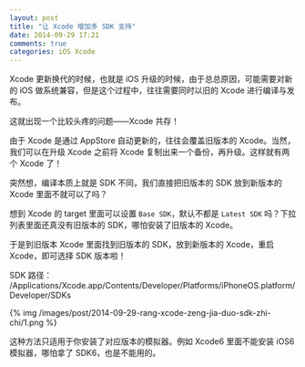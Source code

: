 ```yaml
---
layout: post
title: "让 Xcode 增加多 SDK 支持"
date: 2014-09-29 17:21
comments: true
categories: iOS Xcode
---
```

Xcode 更新换代的时候，也就是 iOS 升级的时候，由于总总原因，可能需要对新的 iOS 做系统兼容，但是这个过程中，往往需要同时以旧的 Xcode 进行编译与发布。

这就出现一个比较头疼的问题——Xcode 共存！

由于 Xcode 是通过 AppStore 自动更新的，往往会覆盖旧版本的 Xcode。当然，我们可以在升级 Xcode 之前将 Xcode 复制出来一个备份，再升级。这样就有两个 Xcode 了！

突然想，编译本质上就是 SDK 不同，我们直接把旧版本的 SDK 放到新版本的 Xcode 里面不就可以了吗？

想到 Xcode 的 target 里面可以设置 `Base SDK`，默认不都是 `Latest SDK` 吗？下拉列表里面还真没有旧版本的 SDK，哪怕安装了旧版本的 Xcode。

于是到旧版本 Xcode 里面找到旧版本的 SDK，放到新版本的 Xcode，重启 Xcode，即可选择 SDK 版本啦！

SDK 路径： /Applications/Xcode.app/Contents/Developer/Platforms/iPhoneOS.platform/Developer/SDKs
<!-- more -->
{% img /images/post/2014-09-29-rang-xcode-zeng-jia-duo-sdk-zhi-chi/1.png %}

这种方法只适用于你安装了对应版本的模拟器。例如 Xcode6 里面不能安装 iOS6 模拟器，哪怕拿了 SDK6，也是不能用的。
